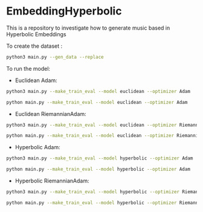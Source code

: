 # EmbeddingHyperbolic

This is a repository to investigate how to generate music based in Hyperbolic Embeddings

To create the dataset :

```sh
python3 main.py --gen_data --replace
```

To run the model:

- Euclidean Adam:

```sh
python3 main.py --make_train_eval --model euclidean --optimizer Adam
```

```sh
python main.py --make_train_eval --model euclidean --optimizer Adam
```

- Euclidean RiemannianAdam:

```sh
python3 main.py --make_train_eval --model euclidean --optimizer RiemannianAdam
```

```sh
python main.py --make_train_eval --model euclidean --optimizer RiemannianAdam
```

- Hyperbolic Adam:

```sh
python3 main.py --make_train_eval --model hyperbolic --optimizer Adam
```

```sh
python main.py --make_train_eval --model hyperbolic --optimizer Adam
```

- Hyperbolic RiemannianAdam:

```sh
python3 main.py --make_train_eval --model hyperbolic --optimizer RiemannianAdam
```

```sh
python main.py --make_train_eval --model hyperbolic --optimizer RiemannianAdam
```

